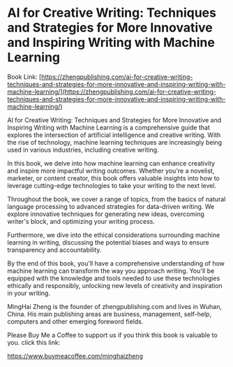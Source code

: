 # AI for Creative Writing: Techniques and Strategies for More Innovative and Inspiring Writing with Machine Learning

Book Link: [https://zhengpublishing.com/ai-for-creative-writing-techniques-and-strategies-for-more-innovative-and-inspiring-writing-with-machine-learning/](https://zhengpublishing.com/ai-for-creative-writing-techniques-and-strategies-for-more-innovative-and-inspiring-writing-with-machine-learning/)

AI for Creative Writing: Techniques and Strategies for More Innovative and Inspiring Writing with Machine Learning is a comprehensive guide that explores the intersection of artificial intelligence and creative writing. With the rise of technology, machine learning techniques are increasingly being used in various industries, including creative writing.

In this book, we delve into how machine learning can enhance creativity and inspire more impactful writing outcomes. Whether you're a novelist, marketer, or content creator, this book offers valuable insights into how to leverage cutting-edge technologies to take your writing to the next level.

Throughout the book, we cover a range of topics, from the basics of natural language processing to advanced strategies for data-driven writing. We explore innovative techniques for generating new ideas, overcoming writer's block, and optimizing your writing process.

Furthermore, we dive into the ethical considerations surrounding machine learning in writing, discussing the potential biases and ways to ensure transparency and accountability.

By the end of this book, you'll have a comprehensive understanding of how machine learning can transform the way you approach writing. You'll be equipped with the knowledge and tools needed to use these technologies ethically and responsibly, unlocking new levels of creativity and inspiration in your writing.

MingHai Zheng is the founder of zhengpublishing.com and lives in Wuhan, China. His main publishing areas are business, management, self-help, computers and other emerging foreword fields.

Please Buy Me a Coffee to support us if you think this book is valuable to you. click this link:

https://www.buymeacoffee.com/minghaizheng
